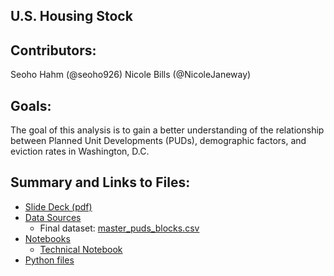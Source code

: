 
U.S. Housing Stock
 - 

Contributors:
 - 
Seoho Hahm (@seoho926)
Nicole Bills (@NicoleJaneway)

Goals:
 - 
 The goal of this analysis is to gain a better understanding of the relationship between Planned Unit Developments (PUDs), demographic factors, and eviction rates in Washington, D.C.
 
 
Summary and Links to Files:
 - 
 - <a href='https://github.com/NicoleJaneway/dc_eviction_regression/blob/master/slide_deck.pdf'>Slide Deck (pdf)</a>
 - <a href='https://github.com/NicoleJaneway/dc_eviction_regression/tree/master/data'>Data Sources</a>
    - Final dataset: <a href = 'https://github.com/NicoleJaneway/dc_eviction_regression/blob/master/data/final_datasets/master_puds_blocks.csv'>master_puds_blocks.csv</a>
 - <a href = 'https://github.com/NicoleJaneway/dc_eviction_regression/tree/master/notebooks'>Notebooks</a>
    - <a href = 'https://github.com/NicoleJaneway/dc_eviction_regression/blob/master/technical_notebook.ipynb'>Technical Notebook</a>
 - <a href='https://github.com/NicoleJaneway/dc_eviction_regression/tree/master/python_files'>Python files</a>
